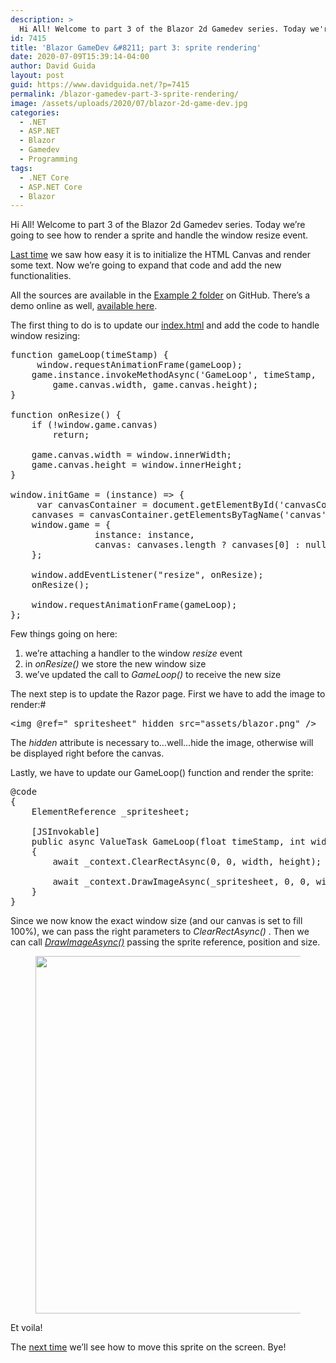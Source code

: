 ```yaml
---
description: >
  Hi All! Welcome to part 3 of the Blazor 2d Gamedev series. Today we're going to see how to render a sprite and handle the window resize event.
id: 7415
title: 'Blazor GameDev &#8211; part 3: sprite rendering'
date: 2020-07-09T15:39:14-04:00
author: David Guida
layout: post
guid: https://www.davidguida.net/?p=7415
permalink: /blazor-gamedev-part-3-sprite-rendering/
image: /assets/uploads/2020/07/blazor-2d-game-dev.jpg
categories:
  - .NET
  - ASP.NET
  - Blazor
  - Gamedev
  - Programming
tags:
  - .NET Core
  - ASP.NET Core
  - Blazor
---
```

Hi All! Welcome to part 3 of the Blazor 2d Gamedev series. Today we&#8217;re going to see how to render a sprite and handle the window resize event.

<a href="https://www.davidguida.net/blazor-gamedev-part-2-canvas-initialization/" target="_blank" aria-label="undefined (opens in a new tab)" rel="noreferrer noopener">Last time</a> we saw how easy it is to initialize the HTML Canvas and render some text. Now we&#8217;re going to expand that code and add the new functionalities. 

All the sources are available in the <a href="https://github.com/mizrael/BlazorCanvas/tree/develop/BlazorCanvas.Example2" target="_blank" aria-label="undefined (opens in a new tab)" rel="noreferrer noopener">Example 2 folder</a> on GitHub. There&#8217;s a demo online as well, <a href="https://mizrael.github.io/BlazorCanvas/BlazorCanvas.Example2/" target="_blank" aria-label="undefined (opens in a new tab)" rel="noreferrer noopener">available here</a>.

The first thing to do is to update our <a href="https://github.com/mizrael/BlazorCanvas/blob/develop/BlazorCanvas.Example2/wwwroot/index.html" target="_blank" aria-label="undefined (opens in a new tab)" rel="noreferrer noopener">index.html</a> and add the code to handle window resizing:

<pre class="EnlighterJSRAW" data-enlighter-language="js" data-enlighter-theme="" data-enlighter-highlight="" data-enlighter-linenumbers="" data-enlighter-lineoffset="" data-enlighter-title="" data-enlighter-group="">function gameLoop(timeStamp) {
     window.requestAnimationFrame(gameLoop);
    game.instance.invokeMethodAsync('GameLoop', timeStamp, 
        game.canvas.width, game.canvas.height);
}

function onResize() {
    if (!window.game.canvas)
        return;

    game.canvas.width = window.innerWidth;
    game.canvas.height = window.innerHeight;
}

window.initGame = (instance) => {
     var canvasContainer = document.getElementById('canvasContainer'),
    canvases = canvasContainer.getElementsByTagName('canvas') || [];
    window.game = {
                instance: instance,
                canvas: canvases.length ? canvases[0] : null
    };
            
    window.addEventListener("resize", onResize);
    onResize();

    window.requestAnimationFrame(gameLoop);
};</pre>

Few things going on here:

  1. we&#8217;re attaching a handler to the window _resize_ event
  2. in _onResize()_ we store the new window size
  3. we&#8217;ve updated the call to _GameLoop()_ to receive the new size

The next step is to update the Razor page. First we have to add the image to render:#

<pre class="EnlighterJSRAW" data-enlighter-language="html" data-enlighter-theme="" data-enlighter-highlight="" data-enlighter-linenumbers="" data-enlighter-lineoffset="" data-enlighter-title="" data-enlighter-group="">&lt;img @ref="_spritesheet" hidden src="assets/blazor.png" /></pre>

The _hidden_ attribute is necessary to&#8230;well&#8230;hide the image, otherwise will be displayed right before the canvas.

Lastly, we have to update our GameLoop() function and render the sprite:

<pre class="EnlighterJSRAW" data-enlighter-language="csharp" data-enlighter-theme="" data-enlighter-highlight="" data-enlighter-linenumbers="" data-enlighter-lineoffset="" data-enlighter-title="" data-enlighter-group="">@code
{
    ElementReference _spritesheet;

    [JSInvokable]
    public async ValueTask GameLoop(float timeStamp, int width, int height)
    {
        await _context.ClearRectAsync(0, 0, width, height);
        
        await _context.DrawImageAsync(_spritesheet, 0, 0, width/2, height/2);
    }
}</pre>

Since we now know the exact window size (and our canvas is set to fill 100%), we can pass the right parameters to _ClearRectAsync()_ . Then we can call _<a aria-label="undefined (opens in a new tab)" href="https://developer.mozilla.org/en-US/docs/Web/API/CanvasRenderingContext2D/drawImage" target="_blank" rel="noreferrer noopener">DrawImageAsync()</a>_ passing the sprite reference, position and size. 

<div class="wp-block-image">
  <figure class="aligncenter size-large"><a href="/assets/uploads/2020/07/image-1.png?ssl=1"><img loading="lazy" width="788" height="572" src="/assets/uploads/2020/07/image-1.png?resize=788%2C572&#038;ssl=1" alt="" class="wp-image-7423" srcset="/assets/uploads/2020/07/image-1.png?resize=1024%2C743&ssl=1 1024w, /assets/uploads/2020/07/image-1.png?resize=300%2C218&ssl=1 300w, /assets/uploads/2020/07/image-1.png?resize=768%2C557&ssl=1 768w, /assets/uploads/2020/07/image-1.png?resize=788%2C571&ssl=1 788w, /assets/uploads/2020/07/image-1.png?w=1106&ssl=1 1106w" sizes="(max-width: 788px) 100vw, 788px" data-recalc-dims="1" /></a></figure>
</div>

Et voila! 

The <a href="https://www.davidguida.net/blazor-gamedev-part-4-moving-a-sprite/" target="_blank" aria-label="undefined (opens in a new tab)" rel="noreferrer noopener">next time</a> we&#8217;ll see how to move this sprite on the screen. Bye!

<div class="post-details-footer-widgets">
</div>